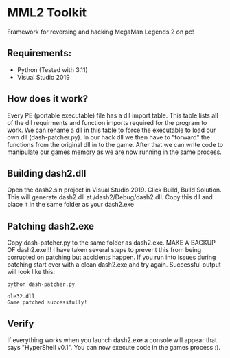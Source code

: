 # MML2 Toolkit
 Framework for reversing and hacking MegaMan Legends 2 on pc!


## Requirements:
 - Python (Tested with 3.11)
 - Visual Studio 2019
 
## How does it work?
Every PE (portable executable) file has a dll import table. This table lists all of the dll requirments and function imports required for the program to work. We can rename a dll in this table to force the executable to load our own dll (dash-patcher.py). In our hack dll we then have to "forward" the functions from the original dll in to the game. After that we can write code to manipulate our games memory as we are now running in the same process. 

## Building dash2.dll
Open the dash2.sln project in Visual Studio 2019. Click Build, Build Solution. This will generate dash2.dll at /dash2/Debug/dash2.dll. Copy this dll and place it in the same folder as your dash2.exe

## Patching dash2.exe
Copy dash-patcher.py to the same folder as dash2.exe. MAKE A BACKUP OF dash2.exe!!! I have taken several steps to prevent this from being corrupted on patching but accidents happen. If you run into issues during patching start over with a clean dash2.exe and try again. Successful output will look like this:

```
python dash-patcher.py

ole32.dll
Game patched successfully!

```


## Verify
If everything works when you launch dash2.exe a console will appear that says "HyperShell v0.1". You can now execute code in the games process :). 
